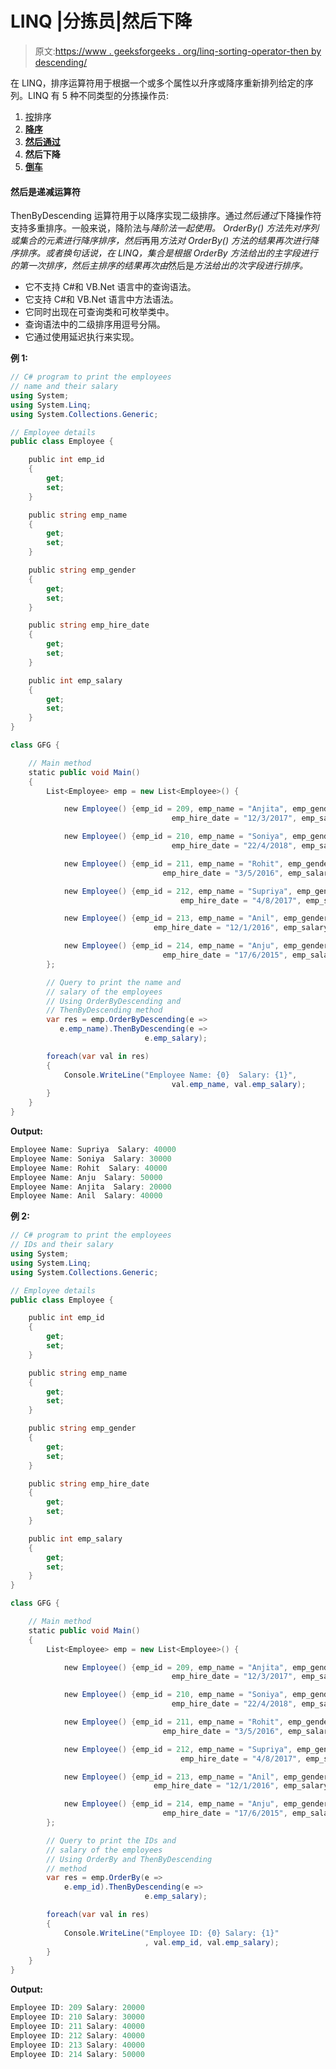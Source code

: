 # LINQ |分拣员|然后下降

> 原文:[https://www . geeksforgeeks . org/linq-sorting-operator-then by descending/](https://www.geeksforgeeks.org/linq-sorting-operator-thenbydescending/)

在 LINQ，排序运算符用于根据一个或多个属性以升序或降序重新排列给定的序列。LINQ 有 5 种不同类型的分拣操作员:

1.  [按](https://www.geeksforgeeks.org/linq-sorting-operator-orderby/)排序
2.  **[降序](https://www.geeksforgeeks.org/linq-sorting-operator-orderbydescending/)**
3.  **[然后通过](https://www.geeksforgeeks.org/linq-sorting-operator-thenby/)**
4.  **然后下降**
5.  **[倒车](https://www.geeksforgeeks.org/linq-sorting-operator-reverse/)**

#### 然后是递减运算符

ThenByDescending 运算符用于以降序实现二级排序。通过*然后通过*下降操作符支持多重排序。一般来说，降阶法与*降阶法一起使用。 *OrderBy()* 方法先对序列或集合的元素进行降序排序，然后*再用*方法对 *OrderBy()* 方法的结果再次进行降序排序。或者换句话说，在 LINQ，集合是根据 OrderBy 方法给出的主字段进行的第一次排序，然后主排序的结果再次由*然后是*方法给出的次字段进行排序。*

*   它不支持 C#和 VB.Net 语言中的查询语法。
*   它支持 C#和 VB.Net 语言中方法语法。
*   它同时出现在可查询类和可枚举类中。
*   查询语法中的二级排序用逗号分隔。
*   它通过使用延迟执行来实现。

**例 1:**

```cs
// C# program to print the employees
// name and their salary
using System;
using System.Linq;
using System.Collections.Generic;

// Employee details
public class Employee {

    public int emp_id
    {
        get;
        set;
    }

    public string emp_name
    {
        get;
        set;
    }

    public string emp_gender
    {
        get;
        set;
    }

    public string emp_hire_date
    {
        get;
        set;
    }

    public int emp_salary
    {
        get;
        set;
    }
}

class GFG {

    // Main method
    static public void Main()
    {
        List<Employee> emp = new List<Employee>() {

            new Employee() {emp_id = 209, emp_name = "Anjita", emp_gender = "Female",
                                    emp_hire_date = "12/3/2017", emp_salary = 20000},

            new Employee() {emp_id = 210, emp_name = "Soniya", emp_gender = "Female",
                                    emp_hire_date = "22/4/2018", emp_salary = 30000},

            new Employee() {emp_id = 211, emp_name = "Rohit", emp_gender = "Male",
                                  emp_hire_date = "3/5/2016", emp_salary = 40000},

            new Employee() {emp_id = 212, emp_name = "Supriya", emp_gender = "Female",
                                      emp_hire_date = "4/8/2017", emp_salary = 40000},

            new Employee() {emp_id = 213, emp_name = "Anil", emp_gender = "Male",
                                emp_hire_date = "12/1/2016", emp_salary = 40000},

            new Employee() {emp_id = 214, emp_name = "Anju", emp_gender = "Female",
                                  emp_hire_date = "17/6/2015", emp_salary = 50000},
        };

        // Query to print the name and
        // salary of the employees
        // Using OrderByDescending and
        // ThenByDescending method
        var res = emp.OrderByDescending(e => 
           e.emp_name).ThenByDescending(e =>
                              e.emp_salary);

        foreach(var val in res)
        {
            Console.WriteLine("Employee Name: {0}  Salary: {1}",
                                    val.emp_name, val.emp_salary);
        }
    }
}
```

**Output:**

```cs
Employee Name: Supriya  Salary: 40000
Employee Name: Soniya  Salary: 30000
Employee Name: Rohit  Salary: 40000
Employee Name: Anju  Salary: 50000
Employee Name: Anjita  Salary: 20000
Employee Name: Anil  Salary: 40000

```

**例 2:**

```cs
// C# program to print the employees
// IDs and their salary
using System;
using System.Linq;
using System.Collections.Generic;

// Employee details
public class Employee {

    public int emp_id
    {
        get;
        set;
    }

    public string emp_name
    {
        get;
        set;
    }

    public string emp_gender
    {
        get;
        set;
    }

    public string emp_hire_date
    {
        get;
        set;
    }

    public int emp_salary
    {
        get;
        set;
    }
}

class GFG {

    // Main method
    static public void Main()
    {
        List<Employee> emp = new List<Employee>() {

            new Employee() {emp_id = 209, emp_name = "Anjita", emp_gender = "Female",
                                    emp_hire_date = "12/3/2017", emp_salary = 20000},

            new Employee() {emp_id = 210, emp_name = "Soniya", emp_gender = "Female",
                                    emp_hire_date = "22/4/2018", emp_salary = 30000},

            new Employee() {emp_id = 211, emp_name = "Rohit", emp_gender = "Male",
                                  emp_hire_date = "3/5/2016", emp_salary = 40000},

            new Employee() {emp_id = 212, emp_name = "Supriya", emp_gender = "Female",
                                      emp_hire_date = "4/8/2017", emp_salary = 40000},

            new Employee() {emp_id = 213, emp_name = "Anil", emp_gender = "Male",
                                emp_hire_date = "12/1/2016", emp_salary = 40000},

            new Employee() {emp_id = 214, emp_name = "Anju", emp_gender = "Female",
                                  emp_hire_date = "17/6/2015", emp_salary = 50000},
        };

        // Query to print the IDs and
        // salary of the employees
        // Using OrderBy and ThenByDescending 
        // method
        var res = emp.OrderBy(e => 
            e.emp_id).ThenByDescending(e => 
                              e.emp_salary);

        foreach(var val in res)
        {
            Console.WriteLine("Employee ID: {0} Salary: {1}"
                              , val.emp_id, val.emp_salary);
        }
    }
}
```

**Output:**

```cs
Employee ID: 209 Salary: 20000
Employee ID: 210 Salary: 30000
Employee ID: 211 Salary: 40000
Employee ID: 212 Salary: 40000
Employee ID: 213 Salary: 40000
Employee ID: 214 Salary: 50000

```